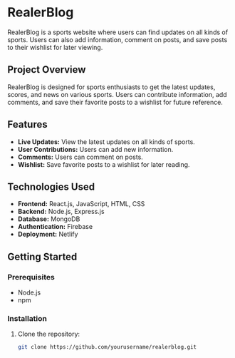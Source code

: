 # RealerBlog

RealerBlog is a sports website where users can find updates on all kinds of sports. Users can also add information, comment on posts, and save posts to their wishlist for later viewing.

## Project Overview

RealerBlog is designed for sports enthusiasts to get the latest updates, scores, and news on various sports. Users can contribute information, add comments, and save their favorite posts to a wishlist for future reference.

## Features

- **Live Updates:** View the latest updates on all kinds of sports.
- **User Contributions:** Users can add new information.
- **Comments:** Users can comment on posts.
- **Wishlist:** Save favorite posts to a wishlist for later reading.

## Technologies Used

- **Frontend:** React.js, JavaScript, HTML, CSS
- **Backend:** Node.js, Express.js
- **Database:** MongoDB
- **Authentication:** Firebase
- **Deployment:** Netlify

## Getting Started

### Prerequisites

- Node.js
- npm

### Installation

1. Clone the repository:
   ```sh
   git clone https://github.com/yourusername/realerblog.git
